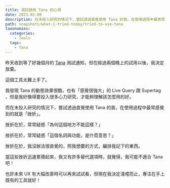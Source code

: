 ```yaml
---
title: 測試使用 Tana 的心得
date: 2023-02-09
description: 在未投入研究的情況下，嘗試透過直覺使用 Tana 的我，在使用過程中最常感覺到的就是「挫折」。
path: snapshots/what-i-tried-today/tried-to-use-tana
taxonomies:
  categories: 
    - Tools
  tags: 
    - Tana
---
```


昨天收到等了好幾個月的 [Tana](https://tana.inc/) 測試通知，但在經過兩個晚上的試用以後，我決定放棄。

這個工具太難上手了。

我發現 Tana 的動態效果很酷，也有「感覺很強大」的 Live Query 跟 Supertag ，但是我好像得要投入很多心力研究，才能夠理解該怎麼用的好。

而在未投入研究的情況下，嘗試透過直覺使用 Tana 的我，在使用過程中最常感覺到的就是「挫折」。

挫折在於，常常疑惑「為何這個地方不能這樣？」

挫折在於，常常疑惑「這個名詞與功能，是什麼意思？」

挫折在於，我沒辦法很直覺的，照我想要的方式，編排我記下的東西。

當這些挫折迅速累積起來，我又有許多替代選項時，就覺得，我可能不適合 Tana 吧！

也許未來 UX 有大幅改善時可以再來試試看，但現在我決定淺嚐而止，專注在手上既有的工具就好！